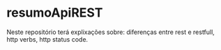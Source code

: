 # resumoApiREST
Neste repositório terá explixações sobre: diferenças entre rest e restfull, http verbs, http status code.
